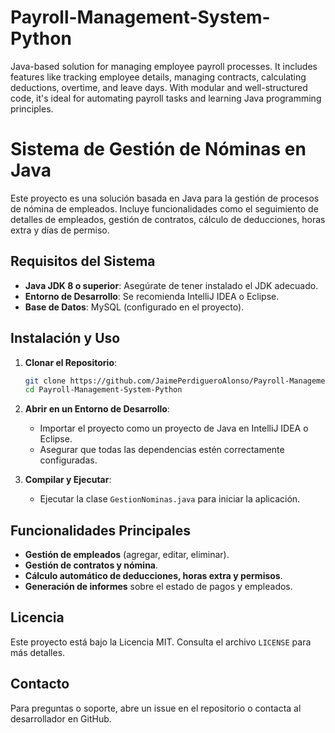 # Payroll-Management-System-Python
Java-based solution for managing employee payroll processes. It includes features like tracking employee details, managing contracts, calculating deductions, overtime, and leave days. With modular and well-structured code, it's ideal for automating payroll tasks and learning Java programming principles.

# Sistema de Gestión de Nóminas en Java

Este proyecto es una solución basada en Java para la gestión de procesos de nómina de empleados. Incluye funcionalidades como el seguimiento de detalles de empleados, gestión de contratos, cálculo de deducciones, horas extra y días de permiso.

## Requisitos del Sistema

- **Java JDK 8 o superior**: Asegúrate de tener instalado el JDK adecuado.
- **Entorno de Desarrollo**: Se recomienda IntelliJ IDEA o Eclipse.
- **Base de Datos**: MySQL (configurado en el proyecto).

## Instalación y Uso

1. **Clonar el Repositorio**:
   ```bash
   git clone https://github.com/JaimePerdigueroAlonso/Payroll-Management-System-Python.git
   cd Payroll-Management-System-Python
   ```

2. **Abrir en un Entorno de Desarrollo**:
   - Importar el proyecto como un proyecto de Java en IntelliJ IDEA o Eclipse.
   - Asegurar que todas las dependencias estén correctamente configuradas.

3. **Compilar y Ejecutar**:
   - Ejecutar la clase `GestionNominas.java` para iniciar la aplicación.

## Funcionalidades Principales

- **Gestión de empleados** (agregar, editar, eliminar).
- **Gestión de contratos y nómina**.
- **Cálculo automático de deducciones, horas extra y permisos**.
- **Generación de informes** sobre el estado de pagos y empleados.

## Licencia

Este proyecto está bajo la Licencia MIT. Consulta el archivo `LICENSE` para más detalles.

## Contacto

Para preguntas o soporte, abre un issue en el repositorio o contacta al desarrollador en GitHub.
